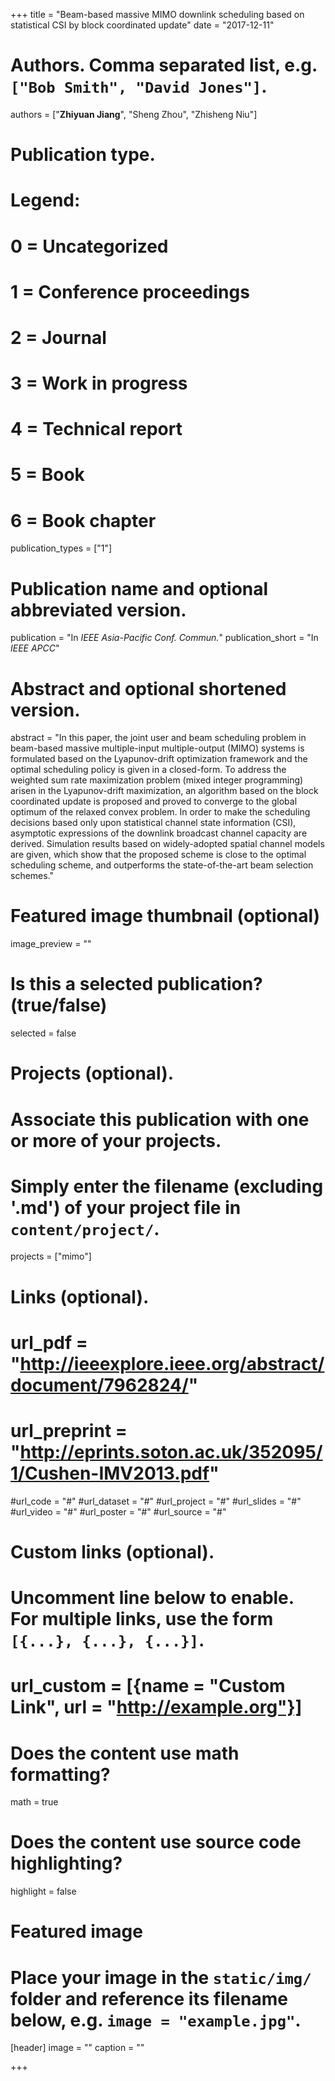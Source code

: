 +++
title = "Beam-based massive MIMO downlink scheduling based on statistical CSI by block coordinated update"
date = "2017-12-11"

# Authors. Comma separated list, e.g. `["Bob Smith", "David Jones"]`.
authors = ["**Zhiyuan Jiang**", "Sheng Zhou", "Zhisheng Niu"]

# Publication type.
# Legend:
# 0 = Uncategorized
# 1 = Conference proceedings
# 2 = Journal
# 3 = Work in progress
# 4 = Technical report
# 5 = Book
# 6 = Book chapter
publication_types = ["1"]

# Publication name and optional abbreviated version.
publication = "In *IEEE Asia-Pacific Conf. Commun.*"
publication_short = "In *IEEE APCC*"

# Abstract and optional shortened version.
abstract = "In this paper, the joint user and beam scheduling problem in beam-based massive multiple-input multiple-output (MIMO) systems is formulated based on the Lyapunov-drift optimization framework and the optimal scheduling policy is given in a closed-form. To address the weighted sum rate maximization problem (mixed integer programming) arisen in the Lyapunov-drift maximization, an algorithm based on the block coordinated update is proposed and proved to converge to the global optimum of the relaxed convex problem. In order to make the scheduling decisions based only upon statistical channel state information (CSI), asymptotic expressions of the downlink broadcast channel capacity are derived. Simulation results based on widely-adopted spatial channel models are given, which show that the proposed scheme is close to the optimal scheduling scheme, and outperforms the state-of-the-art beam selection schemes."

# Featured image thumbnail (optional)
image_preview = ""

# Is this a selected publication? (true/false)
selected = false

# Projects (optional).
#   Associate this publication with one or more of your projects.
#   Simply enter the filename (excluding '.md') of your project file in `content/project/`.
projects = ["mimo"]

# Links (optional).
# url_pdf = "http://ieeexplore.ieee.org/abstract/document/7962824/"
# url_preprint = "http://eprints.soton.ac.uk/352095/1/Cushen-IMV2013.pdf"
#url_code = "#"
#url_dataset = "#"
#url_project = "#"
#url_slides = "#"
#url_video = "#"
#url_poster = "#"
#url_source = "#"

# Custom links (optional).
#   Uncomment line below to enable. For multiple links, use the form `[{...}, {...}, {...}]`.
# url_custom = [{name = "Custom Link", url = "http://example.org"}]

# Does the content use math formatting?
math = true

# Does the content use source code highlighting?
highlight = false

# Featured image
# Place your image in the `static/img/` folder and reference its filename below, e.g. `image = "example.jpg"`.
[header]
image = ""
caption = ""

+++

